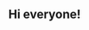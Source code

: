 ## Hi everyone!

<!--
### Little bit about me
My name is Maurycy Zawistowski, currently (looking backward) i can say i'm IT hobbyst. I started from 3d graphic when i was 11 years old, why? This is fun, my father had Daewoo Matiz in that time, and i cannot find mod for GTA San Andreas which i played, so i decided to create my own. After some time i want to share my works in the internet so i started learn how to make websites, later i was interesting how the games are developed so i touched c++/dx programming. 


**maurycy815/maurycy815** is a ✨ _special_ ✨ repository because its `README.md` (this file) appears on your GitHub profile.

Here are some ideas to get you started:

- 🔭 I’m currently working on ...
- 🌱 I’m currently learning ...
- 👯 I’m looking to collaborate on ...
- 🤔 I’m looking for help with ...
- 💬 Ask me about ...
- 📫 How to reach me: ...
- 😄 Pronouns: ...
- ⚡ Fun fact: ...
-->
